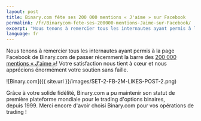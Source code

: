 ```yaml
---
layout: post
title: Binary.com fête ses 200 000 mentions « J'aime » sur Facebook 
permalink: /fr/Binarycom-fete-ses-200000-mentions-Jaime-sur-Facebook/
excerpt: "Nous tenons à remercier tous les internautes ayant permis à la page Facebook de Binary.com de passer récemment la barre des [200 000 mentions J'aime..."  
language: fr
---
```



Nous tenons à remercier tous les internautes ayant permis à la page Facebook de Binary.com de passer récemment la barre des [200 000 mentions « J'aime »](https://www.facebook.com/binarydotcom)! Votre satisfaction nous tient à cœur et nous apprécions énormément votre soutien sans faille.  

![Binary.com]({{ site.url }}/images/SET-2-FB-2M-LIKES-POST-2.png)

Grâce à votre solide fidélité, Binary.com a pu maintenir son statut de première plateforme mondiale pour le trading d'options binaires, depuis 1999. Merci encore d'avoir choisi Binary.com pour vos opérations de trading !

